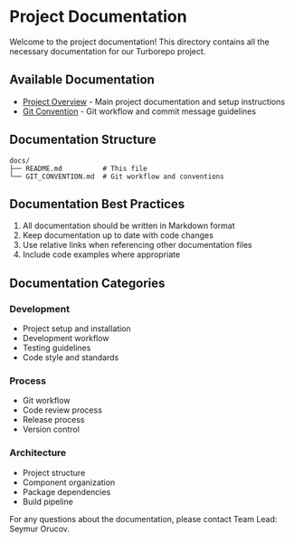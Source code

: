 # Project Documentation

Welcome to the project documentation! This directory contains all the necessary documentation for our Turborepo project.

## Available Documentation

- [Project Overview](../README.md) - Main project documentation and setup instructions
- [Git Convention](./GIT_CONVENTION.md) - Git workflow and commit message guidelines

## Documentation Structure

```
docs/
├── README.md          # This file
└── GIT_CONVENTION.md  # Git workflow and conventions
```

## Documentation Best Practices

1. All documentation should be written in Markdown format
2. Keep documentation up to date with code changes
3. Use relative links when referencing other documentation files
4. Include code examples where appropriate

## Documentation Categories

### Development

- Project setup and installation
- Development workflow
- Testing guidelines
- Code style and standards

### Process

- Git workflow
- Code review process
- Release process
- Version control

### Architecture

- Project structure
- Component organization
- Package dependencies
- Build pipeline

For any questions about the documentation, please contact Team Lead: Seymur Orucov.
